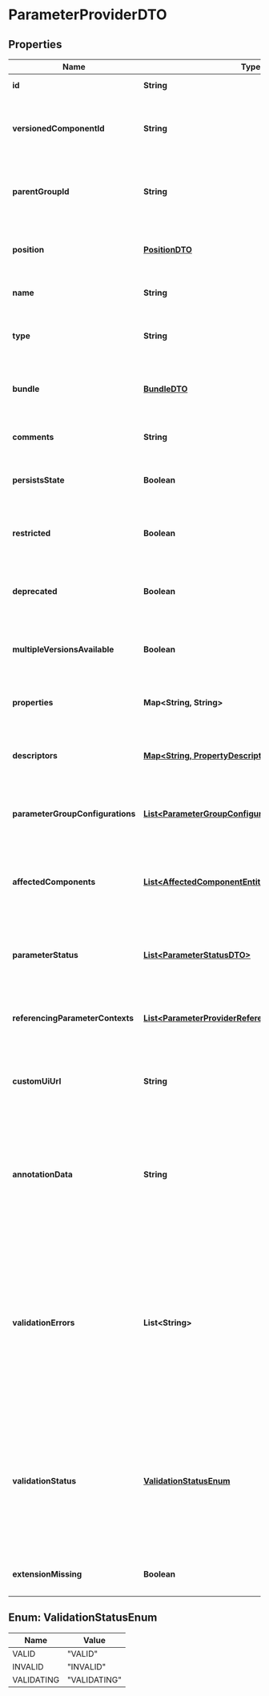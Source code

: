 
# ParameterProviderDTO

## Properties
Name | Type | Description | Notes
------------ | ------------- | ------------- | -------------
**id** | **String** | The id of the component. |  [optional]
**versionedComponentId** | **String** | The ID of the corresponding component that is under version control |  [optional]
**parentGroupId** | **String** | The id of parent process group of this component if applicable. |  [optional]
**position** | [**PositionDTO**](PositionDTO.md) | The position of this component in the UI if applicable. |  [optional]
**name** | **String** | The name of the parameter provider. |  [optional]
**type** | **String** | The fully qualified type of the parameter provider. |  [optional]
**bundle** | [**BundleDTO**](BundleDTO.md) | The details of the artifact that bundled this parameter provider type. |  [optional]
**comments** | **String** | The comments of the parameter provider. |  [optional]
**persistsState** | **Boolean** | Whether the parameter provider persists state. |  [optional]
**restricted** | **Boolean** | Whether the parameter provider requires elevated privileges. |  [optional]
**deprecated** | **Boolean** | Whether the parameter provider has been deprecated. |  [optional]
**multipleVersionsAvailable** | **Boolean** | Whether the parameter provider has multiple versions available. |  [optional]
**properties** | **Map&lt;String, String&gt;** | The properties of the parameter provider. |  [optional]
**descriptors** | [**Map&lt;String, PropertyDescriptorDTO&gt;**](PropertyDescriptorDTO.md) | The descriptors for the parameter providers properties. |  [optional]
**parameterGroupConfigurations** | [**List&lt;ParameterGroupConfigurationEntity&gt;**](ParameterGroupConfigurationEntity.md) | Configuration for any fetched parameter groups. |  [optional]
**affectedComponents** | [**List&lt;AffectedComponentEntity&gt;**](AffectedComponentEntity.md) | The set of all components in the flow that are referencing Parameters provided by this provider |  [optional]
**parameterStatus** | [**List&lt;ParameterStatusDTO&gt;**](ParameterStatusDTO.md) | The status of all provided parameters for this parameter provider |  [optional]
**referencingParameterContexts** | [**List&lt;ParameterProviderReferencingComponentEntity&gt;**](ParameterProviderReferencingComponentEntity.md) | The Parameter Contexts that reference this Parameter Provider |  [optional]
**customUiUrl** | **String** | The URL for the custom configuration UI for the parameter provider. |  [optional]
**annotationData** | **String** | The annotation data for the parameter provider. This is how the custom UI relays configuration to the parameter provider. |  [optional]
**validationErrors** | **List&lt;String&gt;** | Gets the validation errors from the parameter provider. These validation errors represent the problems with the parameter provider that must be resolved before it can be scheduled to run. |  [optional]
**validationStatus** | [**ValidationStatusEnum**](#ValidationStatusEnum) | Indicates whether the Parameter Provider is valid, invalid, or still in the process of validating (i.e., it is unknown whether or not the Parameter Provider is valid) |  [optional]
**extensionMissing** | **Boolean** | Whether the underlying extension is missing. |  [optional]


<a name="ValidationStatusEnum"></a>
## Enum: ValidationStatusEnum
Name | Value
---- | -----
VALID | &quot;VALID&quot;
INVALID | &quot;INVALID&quot;
VALIDATING | &quot;VALIDATING&quot;



